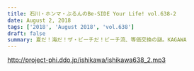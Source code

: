 ```yaml
---
title: 石川・ホンマ・ぶるんのBe-SIDE Your Life! vol.638-2
date: August 2, 2018
tags: ['2018', 'August 2018', 'vol.638']
draft: false
summary: 夏だ！海だ！ザ・ビーチだ！ビーチ流、等価交換の謎。KAGAWA
---
```


http://project-phi.ddo.jp/ishikawa/ishikawa638_2.mp3